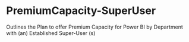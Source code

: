 # PremiumCapacity-SuperUser
Outlines the Plan to offer Premium Capacity for Power BI by Department with (an) Established Super-User (s)
